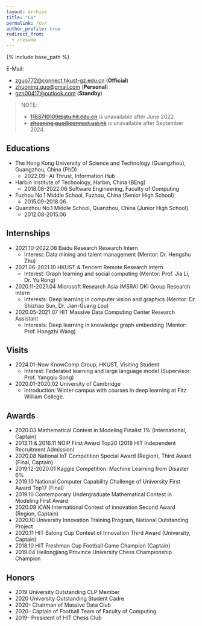 ```yaml
---
layout: archive
title: "CV"
permalink: /cv/
author_profile: true
redirect_from:
  - /resume
---
```


{% include base_path %}

E-Mail:
- [zguo772@connect.hkust-gz.edu.cn](zguo772@connect.hkust-gz.edu.cn) (**Official**)
- [zhuoning.guo@gmail.com](zhuoning.guo@gmail.com) (**Personal**)
- [gzn00417@outlook.com](gzn00417@outlook.com) (**Standby**)

> NOTE:
> - ~~[1183710109@stu.hit.edu.cn](1183710109@stu.hit.edu.cn)~~ is unavailable after June 2022.
> - ~~[zhuoning.guo@connect.ust.hk](zhuoning.guo@connect.ust.hk)~~ is unavailable after September 2024.

## Educations

- The Hong Kong University of Science and Technology (Guangzhou), Guangzhou, China (PhD)
  - 2022.09- AI Thrust, Information Hub
- Harbin Institute of Technology, Harbin, China (BEng)
  - 2018.08-2022.06 Software Engineering, Faculty of Computing
- Fuzhou No.1 Middle School, Fuzhou, China (Senior High School)
  - 2015.09-2018.06
- Quanzhou No.1 Middle School, Quanzhou, China (Junior High School)
  - 2012.08-2015.06

## Internships

- 2021.10-2022.08 Baidu Research Research Intern
  - Interest: Data mining and talent management (Mentor: Dr. Hengshu Zhu)
- 2021.06-2021.10 HKUST & Tencent Remote Research Intern
  - Interest: Graph learning and social computing (Mentor: Prof. Jia Li, Dr. Yu Rong)
- 2020.11-2021.04 Microsoft Research Asia (MSRA) DKI Group Research Intern
  - Interests: Deep learning in computer vision and graphics (Mentor: Dr. Shizhao Sun, Dr. Jian-Guang Lou)
- 2020.05-2021.07 HIT Massive Data Computing Center Research Assistant
  - Interests: Deep learning in knowledge graph embedding (Mentor: Prof. Hongzhi Wang)

## Visits

- 2024.01-Now KnowComp Group, HKUST, Visiting Student
  - Interest: Federated learning and large language model (Supervisor: Prof. Yangqiu Song)
- 2020.01-2020.02 University of Cambridge
  - Introduction: Winter campus with courses in deep learning at Fitz William College.

## Awards

- 2020.03 Mathematical Contest in Modeling Finalist 1% (International, Captain)
- 2013.11 & 2016.11 NOIP First Award Top20 (2018 HIT Independent Recruitment Admission)
- 2020.08 National IoT Competition Special Award (Region), Third Award (Final, Captain)
- 2019.12-2020.01 Kaggle Competition: Machine Learning from Disaster 6%
- 2019.10 National Computer Capability Challenge of University First Award Top17 (Final)
- 2019.10 Contemporary Undergraduate Mathematical Contest in Modeling First Award
- 2020.09 iCAN International Contest of innovation Second Award (Region, Captain)
- 2020.10 University Innovation Training Program, National Outstanding Project
- 2020.11 HIT Balong Cup Contest of Innovation Third Award (University, Captain)
- 2018.10 HIT Freshman Cup Football Game Champion (Captain)
- 2019.04 Heilongjiang Province University Chess Championship Champion

## Honors

- 2019 University Outstanding CLP Member
- 2020 University Outstanding Student Cadre
- 2020- Chairman of Massive Data Club
- 2020- Captain of Football Team of Faculty of Computing
- 2019- President of HIT Chess Club

